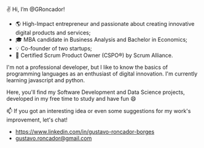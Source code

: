 ✌️ Hi, I’m @GRoncador!
- 🌎 High-Impact entrepreneur and passionate about creating innovative digital products and services;
- 🎓 MBA candidate in Business Analysis and Bachelor in Economics;
- 💡 Co-founder of two startups;
- 🎯 Certified Scrum Product Owner (CSPO®) by Scrum Alliance.
  
I'm not a professional developer, but I like to know the basics of programming languages as an enthusiast of digital innovation. I'm currently learning javascript and python.

Here, you'll find my Software Development and Data Science projects, developed in my free time to study and have fun 😄

📫 If you got an interesting idea or even some suggestions for my work's improvement, let's chat!
  - https://www.linkedin.com/in/gustavo-roncador-borges
  - gustavo.roncador@gmail.com
<!---
GRoncador/GRoncador is a ✨ special ✨ repository because its `README.md` (this file) appears on your GitHub profile.
You can click the Preview link to take a look at your changes.
--->
